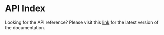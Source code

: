 # API Index

Looking for the API reference? Please visit this [link](https://github.com/Krypton-Suite/Help-Files/releases) for the latest version of the documentation.